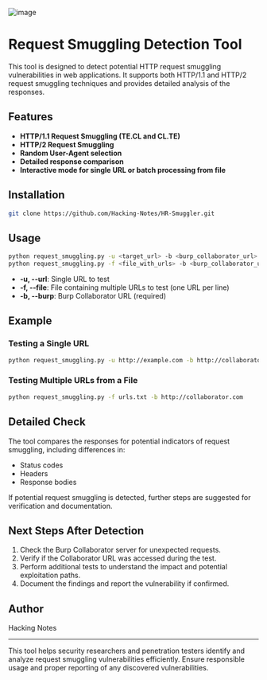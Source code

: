 ![image](https://github.com/user-attachments/assets/842b69ed-75da-47df-abf0-9e40c021bc7b)

# Request Smuggling Detection Tool

This tool is designed to detect potential HTTP request smuggling vulnerabilities in web applications. It supports both HTTP/1.1 and HTTP/2 request smuggling techniques and provides detailed analysis of the responses.

## Features

- **HTTP/1.1 Request Smuggling (TE.CL and CL.TE)**
- **HTTP/2 Request Smuggling**
- **Random User-Agent selection**
- **Detailed response comparison**
- **Interactive mode for single URL or batch processing from file**

## Installation

```bash
git clone https://github.com/Hacking-Notes/HR-Smuggler.git
```

## Usage

```bash
python request_smuggling.py -u <target_url> -b <burp_collaborator_url>
python request_smuggling.py -f <file_with_urls> -b <burp_collaborator_url>
```

- **-u, --url**: Single URL to test
- **-f, --file**: File containing multiple URLs to test (one URL per line)
- **-b, --burp**: Burp Collaborator URL (required)

## Example

### Testing a Single URL

```bash
python request_smuggling.py -u http://example.com -b http://collaborator.com
```

### Testing Multiple URLs from a File

```bash
python request_smuggling.py -f urls.txt -b http://collaborator.com
```

## Detailed Check

The tool compares the responses for potential indicators of request smuggling, including differences in:

- Status codes
- Headers
- Response bodies

If potential request smuggling is detected, further steps are suggested for verification and documentation.

## Next Steps After Detection

1. Check the Burp Collaborator server for unexpected requests.
2. Verify if the Collaborator URL was accessed during the test.
3. Perform additional tests to understand the impact and potential exploitation paths.
4. Document the findings and report the vulnerability if confirmed.

## Author

Hacking Notes

---

This tool helps security researchers and penetration testers identify and analyze request smuggling vulnerabilities efficiently. Ensure responsible usage and proper reporting of any discovered vulnerabilities.
